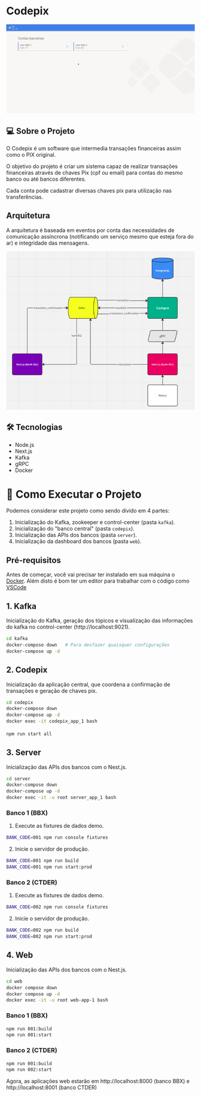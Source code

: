 # Codepix

![](.github/demo.gif)

## 💻 Sobre o Projeto

O Codepix é um software que intermedia transações financeiras assim como o PIX original.

O objetivo do projeto é criar um sistema capaz de realizar transações financeiras através de chaves Pix (cpf ou email) para contas do mesmo banco ou até bancos diferentes.

Cada conta pode cadastrar diversas chaves pix para utilização nas transferências.


## Arquitetura

A arquitetura é baseada em eventos por conta das necessidades de comunicação assíncrona (notificando um serviço mesmo que esteja fora do ar) e integridade das mensagens.

![Alt text](image.png)

## 🛠 Tecnologias

- Node.js
- Next.js
- Kafka
- gRPC
- Docker

# 🚀 Como Executar o Projeto

Podemos considerar este projeto como sendo divido em 4 partes:

1. Inicialização do Kafka, zookeeper e control-center (pasta `kafka`).
2. Inicialização do "banco central" (pasta `codepix`).
3. Inicialização das APIs dos bancos (pasta `server`).
4. Inicialização da dashboard dos bancos (pasta `web`).

## Pré-requisitos

Antes de começar, você vai precisar ter instalado em sua máquina o [Docker](https://www.docker.com). Além disto é bom ter um editor para trabalhar com o código como [VSCode](https://code.visualstudio.com)

## 1. Kafka

Inicialização do Kafka, geração dos tópicos e visualização das informações do kafka no control-center (http://localhost:9021).

```bash
cd kafka
docker-compose down   # Para desfazer quaisquer configurações
docker-compose up -d
```

## 2. Codepix

Inicialização da aplicação central, que coordena a confirmação de transações e geração de chaves pix.

```bash
cd codepix
docker-compose down
docker-compose up -d
docker exec -it codepix_app_1 bash

npm run start all
```

## 3. Server

Inicialização das APIs dos bancos com o Nest.js.

```bash
cd server
docker-compose down
docker-compose up -d
docker exec -it -u root server_app_1 bash
```

### Banco 1 (BBX)

1. Execute as fixtures de dados demo.

```bash
BANK_CODE=001 npm run console fixtures
```

2. Inicie o servidor de produção.

```bash
BANK_CODE=001 npm run build
BANK_CODE=001 npm run start:prod
```

### Banco 2 (CTDER)

1. Execute as fixtures de dados demo.

```bash
BANK_CODE=002 npm run console fixtures
```

2. Inicie o servidor de produção.

```bash
BANK_CODE=002 npm run build
BANK_CODE=002 npm run start:prod
```

## 4. Web

Inicialização das APIs dos bancos com o Nest.js.

```bash
cd web
docker compose down
docker compose up -d
docker exec -it -u root web-app-1 bash
```

### Banco 1 (BBX)

```bash
npm run 001:build
npm run 001:start
```

### Banco 2 (CTDER)

```bash
npm run 001:build
npm run 002:start
```

Agora, as aplicações web estarão em http://localhost:8000 (banco BBX) e http://localhost:8001 (banco CTDER)